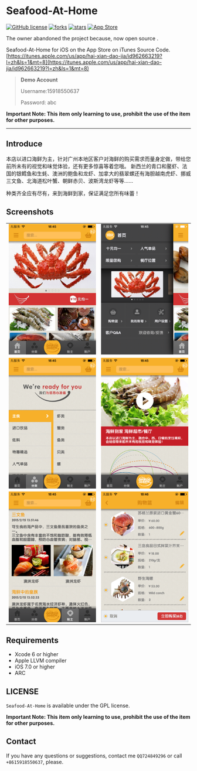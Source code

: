 # Seafood-At-Home

[![GitHub license](https://img.shields.io/badge/license-GPL-red.svg)](LICENSE.md) 
[![forks](https://img.shields.io/github/forks/Nihility-Ming/Seafood-At-Home.svg)](#)
[![stars](https://img.shields.io/github/stars/Nihility-Ming/Seafood-At-Home.svg)](#)
[![App Store](https://img.shields.io/badge/AppStore-Online-green.svg)](https://itunes.apple.com/us/app/hai-xian-dao-jia/id962663219?l=zh&ls=1&mt=8) 

The owner abandoned the project because, now open source .

Seafood-At-Home for iOS on the App Store on iTunes Source Code.
[https://itunes.apple.com/us/app/hai-xian-dao-jia/id962663219?l=zh&ls=1&mt=8](https://itunes.apple.com/us/app/hai-xian-dao-jia/id962663219?l=zh&ls=1&mt=8)

> **Demo Account**
>
> Username:15918550637
>
> Password: abc

**Important Note: This item only learning to use, prohibit the use of the item for other purposes.**

---

## Introduce

本店以进口海鲜为主，针对广州本地区客户对海鲜的购买需求而量身定做，带给您前所未有的视觉和味觉体验，还有更多惊喜等着您哦。
新西兰的青口和鳌虾、法国的银鳕鱼和生蚝、澳洲的鲍鱼和龙虾、加拿大的翡翠螺还有海胆越南虎虾、挪威三文鱼、北海道松叶蟹、朝鲜赤贝、波斯湾龙虾等等......

种类齐全应有尽有，来到海鲜到家，保证满足您所有味蕾！

## Screenshots
<table align="center">
    <tr>
        <td><img src="ScreenShots/01.PNG" /></td>
       <td><img src="ScreenShots/02.PNG" /></td>
    </tr>
    <tr>
        <td><img src="ScreenShots/03.PNG" /></td>
       <td><img src="ScreenShots/04.PNG" /></td>
    </tr>
    <tr>
        <td><img src="ScreenShots/05.PNG" /></td>
       <td><img src="ScreenShots/06.PNG" /></td>
    </tr>
</table>

## Requirements

* Xcode 6 or higher
* Apple LLVM compiler
* iOS 7.0 or higher
* ARC

## LICENSE

`Seafood-At-Home` is available under the GPL license.

**Important Note: This item only learning to use, prohibit the use of the item for other purposes.**

## Contact

If you have any questions or suggestions, contact me `QQ724849296` or call `+8615918550637`, please.

